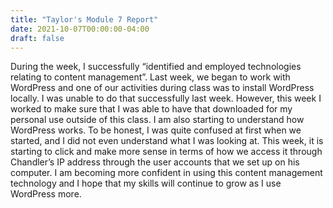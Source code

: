 ```yaml
---
title: "Taylor's Module 7 Report"
date: 2021-10-07T00:00:00-04:00
draft: false
---
```


During the week, I successfully “identified and employed technologies relating to content management”. Last week, we began to work with WordPress and one of our activities during class was to install WordPress locally. I was unable to do that successfully last week. However, this week I worked to make sure that I was able to have that downloaded for my personal use outside of this class. I am also starting to understand how WordPress works. To be honest, I was quite confused at first when we started, and I did not even understand what I was looking at. This week, it is starting to click and make more sense in terms of how we access it through Chandler’s IP address through the user accounts that we set up on his computer. I am becoming more confident in using this content management technology and I hope that my skills will continue to grow as I use WordPress more.
